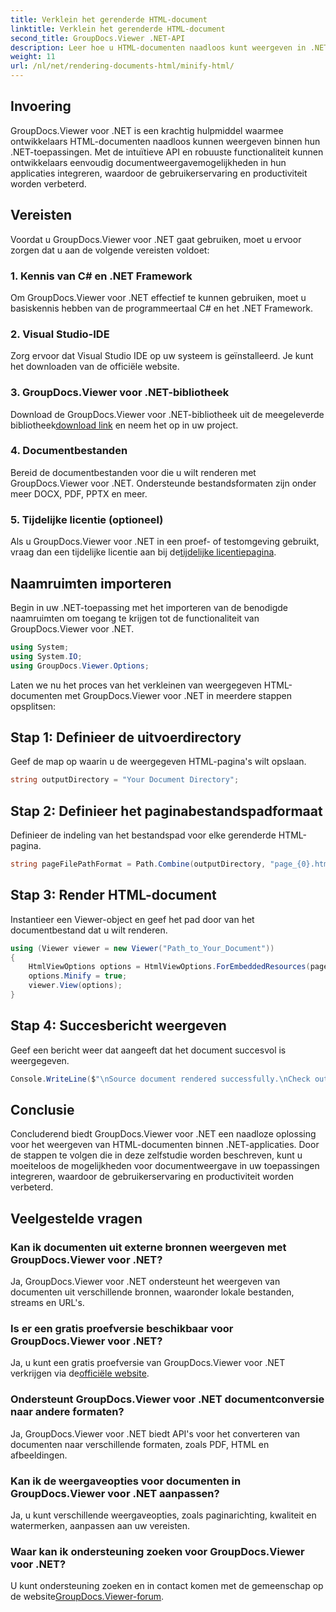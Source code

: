 ```yaml
---
title: Verklein het gerenderde HTML-document
linktitle: Verklein het gerenderde HTML-document
second_title: GroupDocs.Viewer .NET-API
description: Leer hoe u HTML-documenten naadloos kunt weergeven in .NET-toepassingen met behulp van GroupDocs.Viewer voor .NET.
weight: 11
url: /nl/net/rendering-documents-html/minify-html/
---
```

## Invoering
GroupDocs.Viewer voor .NET is een krachtig hulpmiddel waarmee ontwikkelaars HTML-documenten naadloos kunnen weergeven binnen hun .NET-toepassingen. Met de intuïtieve API en robuuste functionaliteit kunnen ontwikkelaars eenvoudig documentweergavemogelijkheden in hun applicaties integreren, waardoor de gebruikerservaring en productiviteit worden verbeterd.
## Vereisten
Voordat u GroupDocs.Viewer voor .NET gaat gebruiken, moet u ervoor zorgen dat u aan de volgende vereisten voldoet:
### 1. Kennis van C# en .NET Framework
Om GroupDocs.Viewer voor .NET effectief te kunnen gebruiken, moet u basiskennis hebben van de programmeertaal C# en het .NET Framework.
### 2. Visual Studio-IDE
Zorg ervoor dat Visual Studio IDE op uw systeem is geïnstalleerd. Je kunt het downloaden van de officiële website.
### 3. GroupDocs.Viewer voor .NET-bibliotheek
 Download de GroupDocs.Viewer voor .NET-bibliotheek uit de meegeleverde bibliotheek[download link](https://releases.groupdocs.com/viewer/net/) en neem het op in uw project.
### 4. Documentbestanden
Bereid de documentbestanden voor die u wilt renderen met GroupDocs.Viewer voor .NET. Ondersteunde bestandsformaten zijn onder meer DOCX, PDF, PPTX en meer.
### 5. Tijdelijke licentie (optioneel)
 Als u GroupDocs.Viewer voor .NET in een proef- of testomgeving gebruikt, vraag dan een tijdelijke licentie aan bij de[tijdelijke licentiepagina](https://purchase.groupdocs.com/temporary-license/).

## Naamruimten importeren
Begin in uw .NET-toepassing met het importeren van de benodigde naamruimten om toegang te krijgen tot de functionaliteit van GroupDocs.Viewer voor .NET.
```csharp
using System;
using System.IO;
using GroupDocs.Viewer.Options;
```

Laten we nu het proces van het verkleinen van weergegeven HTML-documenten met GroupDocs.Viewer voor .NET in meerdere stappen opsplitsen:
## Stap 1: Definieer de uitvoerdirectory
Geef de map op waarin u de weergegeven HTML-pagina's wilt opslaan.
```csharp
string outputDirectory = "Your Document Directory";
```
## Stap 2: Definieer het paginabestandspadformaat
Definieer de indeling van het bestandspad voor elke gerenderde HTML-pagina.
```csharp
string pageFilePathFormat = Path.Combine(outputDirectory, "page_{0}.html");
```
## Stap 3: Render HTML-document
Instantieer een Viewer-object en geef het pad door van het documentbestand dat u wilt renderen.
```csharp
using (Viewer viewer = new Viewer("Path_to_Your_Document"))
{
    HtmlViewOptions options = HtmlViewOptions.ForEmbeddedResources(pageFilePathFormat);
    options.Minify = true;
    viewer.View(options);
}
```
## Stap 4: Succesbericht weergeven
Geef een bericht weer dat aangeeft dat het document succesvol is weergegeven.
```csharp
Console.WriteLine($"\nSource document rendered successfully.\nCheck output in {outputDirectory}.");
```

## Conclusie
Concluderend biedt GroupDocs.Viewer voor .NET een naadloze oplossing voor het weergeven van HTML-documenten binnen .NET-applicaties. Door de stappen te volgen die in deze zelfstudie worden beschreven, kunt u moeiteloos de mogelijkheden voor documentweergave in uw toepassingen integreren, waardoor de gebruikerservaring en productiviteit worden verbeterd.
## Veelgestelde vragen
### Kan ik documenten uit externe bronnen weergeven met GroupDocs.Viewer voor .NET?
Ja, GroupDocs.Viewer voor .NET ondersteunt het weergeven van documenten uit verschillende bronnen, waaronder lokale bestanden, streams en URL's.
### Is er een gratis proefversie beschikbaar voor GroupDocs.Viewer voor .NET?
 Ja, u kunt een gratis proefversie van GroupDocs.Viewer voor .NET verkrijgen via de[officiële website](https://releases.groupdocs.com/).
### Ondersteunt GroupDocs.Viewer voor .NET documentconversie naar andere formaten?
Ja, GroupDocs.Viewer voor .NET biedt API's voor het converteren van documenten naar verschillende formaten, zoals PDF, HTML en afbeeldingen.
### Kan ik de weergaveopties voor documenten in GroupDocs.Viewer voor .NET aanpassen?
Ja, u kunt verschillende weergaveopties, zoals paginarichting, kwaliteit en watermerken, aanpassen aan uw vereisten.
### Waar kan ik ondersteuning zoeken voor GroupDocs.Viewer voor .NET?
 U kunt ondersteuning zoeken en in contact komen met de gemeenschap op de website[GroupDocs.Viewer-forum](https://forum.groupdocs.com/c/viewer/9).
